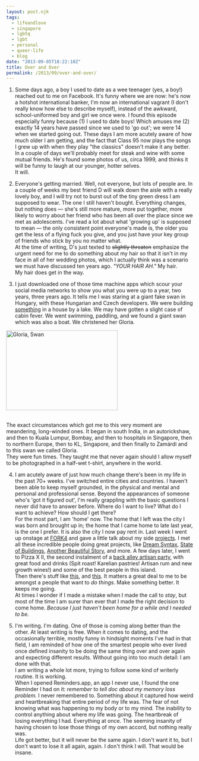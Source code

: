 ```yaml
---
layout: post.njk
tags:
  - lifeandlove
  - singapore
  - lgbtq
  - lgbt
  - personal
  - queer-life
  - blog
date: "2013-09-05T18:22:10Z"
title: Over and Over
permalink: /2013/09/over-and-over/
---
```


1. Some days ago, a boy I used to date as a wee teenager (yes, a boy!) reached out to me on Facebook. It's funny where we are now: he's now a hotshot international banker, I'm now an international vagrant (I don't really know how else to describe myself), instead of the awkward, school-uniformed boy and girl we once were. I found this episode especially funny because (1) I used to date boys! Which amuses me (2) exactly 14 years have passed since we used to 'go out'; we were 14 when we started going out. These days I am more acutely aware of how much older I am getting, and the fact that Class 95 now plays the songs I grew up with when they play "the classics" doesn't make it any better. In a couple of days we'll probably meet for steak and wine with some mutual friends. He's found some photos of us, circa 1999, and thinks it will be funny to laugh at our younger, hotter selves.<br />It will.

2. Everyone's getting married. Well, not everyone, but lots of people are. In a couple of weeks my best friend D will walk down the aisle with a really lovely boy, and I will try not to burst out of the tiny green dress I am supposed to wear. The one I still haven't bought. Everything changes, but nothing does — she's still more mature, more put together, more likely to worry about her friend who has been all over the place since we met as adolescents. I've read a lot about what 'growing up' is supposed to mean — the only consistent point everyone's made is, the older you get the less of a flying fuck you give, and you just have your key group of friends who stick by you no matter what.<br />At the time of writing, D's just texted to <s>slightly threaten</s> emphasize the urgent need for me to do something about my hair so that it isn't in my face in all of her wedding photos, which I actually think was a scenario we must have discussed ten years ago. _"YOUR HAIR AH."_ My hair.<br />My hair does get in the way.

3. I just downloaded one of those time machine apps which scour your social media networks to show you what you were up to a year, two years, three years ago. It tells me I was staring at a giant fake swan in Hungary, with these Hungarian and Czech developers. We were building [something](http://photogotchi.com/) in a house by a lake. We may have gotten a slight case of cabin fever. We went swimming, paddling, and we found a giant swan which was also a boat. We christened her Gloria.<br />

<img src="http://res.cloudinary.com/dmchbvarm/image/upload/h_214,w_300/v1456562771/balaton_swan_ahb0xd.png" alt="Gloria, Swan" width="300" height="214" class="alignright size-medium wp-image-898" />

<br />The exact circumstances which got me to this very moment are meandering, long-winded ones. It began in south India, in an autorickshaw, and then to Kuala Lumpur, Bombay, and then to hospitals in Singapore, then to northern Europe, then to KL, Singapore, and then finally to Zamárdi and to this swan we called Gloria.<br />They were fun times. They taught me that never again should I allow myself to be photographed in a half-wet t-shirt, anywhere in the world.

4. I am acutely aware of just how much change there's been in my life in the past 70+ weeks. I've switched entire cities and countries. I haven't been able to keep myself grounded, in the physical and mental and personal and professional sense. Beyond the appearances of someone who's 'got it figured out', I'm really grappling with the basic questions I never did have to answer before. Where do I want to live? What do I want to achieve? How should I get there?<br />For the most part, I am 'home' now. The home that I left was the city I was born and brought up in; the home that I came home to late last year, is the one I prefer. It is also the city I now pay rent in. Last week I went up onstage at [FORK4](https://fork.eventbrite.com/) and gave a little talk about my side [projects](http://wethecitizens.sg/). I met all these incredible people doing great projects, like [Dream Syntax](http://dreamsyntax.bigcartel.com/about-the-book), [State of Buildings](http://stateofbuildings.sg/#!/map), [Another Beautiful Story](http://vimeo.com/anotherbeautifulstory), and more. A few days later, I went to Pizza X II, the second instalment of a [back alley artisan party](http://pizzaxfeast-eorg.eventbrite.sg/), with great food and drinks (Spit roast! Karelian pastries! Artisan rum and new growth wines!) and some of the best people in this island.<br />Then there's stuff like [this](http://thehawkersessions-es2.eventbrite.com/), and [this](http://happinessserved.sg/web/prelaunch.html). It matters a great deal to me to be amongst a people that want to _do things_. Make something better. It keeps me going.<br />At times I wonder if I made a mistake when I made the call to _stay_, but most of the time I am surer than ever that I made the right decision to come home. _Because I just haven't been home for a while and I needed to be._

5. I'm writing. I'm dating. One of those is coming along better than the other. At least writing is free. When it comes to dating, and the occasionally terrible, mostly funny in hindsight moments I've had in that field, I am reminded of how one of the smartest people who ever lived once defined insanity to be doing the same thing over and over again and expecting different results. Without going into too much detail: I am done with that.<br />I am writing a whole lot more, trying to follow some kind of writerly routine. It is working.<br />When I opened Reminders.app, an app I never use, I found the one Reminder I had on it: _remember to tell doc about my memory loss problem._ I never remembered to. Something about it captured how weird and heartbreaking that entire period of my life was. The fear of not knowing what was happening to my body or to my mind. The inability to control anything about where my life was going. The heartbreak of losing everything I had. Everything at once. The seeming insanity of having chosen to lose those things of my own accord, but nothing really was.<br />Life got better, but it will never be the same again. I don't want it to, but I don't want to lose it all again, again. I don't think I will. That would be insane.
